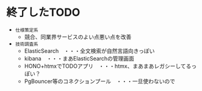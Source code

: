 # 終了したTODO

- `仕様策定系`
  - 競合、同業界サービスのよい点悪い点を改善
- `技術調査系`
  - ElasticSearch　・・・全文検索が自然言語向きっぽい
  - kibana　・・・まあElasticSearchの管理画面
  - HONO+htmxでTODOアプリ　・・・htmx、まあまあレガシーしてるっぽい？
  - PgBouncer等のコネクションプール　・・・一旦使わないので
